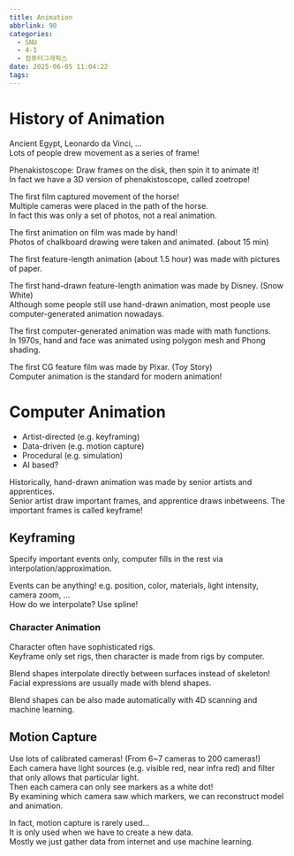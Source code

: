 ```yaml
---
title: Animation
abbrlink: 90
categories:
  - SNU
  - 4-1
  - 컴퓨터그래픽스
date: 2025-06-05 11:04:22
tags:
---
```


# History of Animation

Ancient Egypt, Leonardo da Vinci, ...  
Lots of people drew movement as a series of frame!

Phenakistoscope: Draw frames on the disk, then spin it to animate it!  
In fact we have a 3D version of phenakistoscope, called zoetrope!

The first film captured movement of the horse!  
Multiple cameras were placed in the path of the horse.  
In fact this was only a set of photos, not a real animation.

The first animation on film was made by hand!  
Photos of chalkboard drawing were taken and animated. (about 15 min)

The first feature-length animation (about 1.5 hour) was made with pictures of paper.

The first hand-drawn feature-length animation was made by Disney. (Snow White)  
Although some people still use hand-drawn animation, most people use computer-generated animation nowadays.

The first computer-generated animation was made with math functions.  
In 1970s, hand and face was animated using polygon mesh and Phong shading.

The first CG feature film was made by Pixar. (Toy Story)  
Computer animation is the standard for modern animation!

# Computer Animation

- Artist-directed (e.g. keyframing)
- Data-driven (e.g. motion capture)
- Procedural (e.g. simulation)
- AI based?

Historically, hand-drawn animation was made by senior artists and apprentices.  
Senior artist draw important frames, and apprentice draws inbetweens.
The important frames is called keyframe!

## Keyframing

Specify important events only, computer fills in the rest via interpolation/approximation.

Events can be anything! e.g. position, color, materials, light intensity, camera zoom, ...  
How do we interpolate? Use spline!

### Character Animation

Character often have sophisticated rigs.  
Keyframe only set rigs, then character is made from rigs by computer.

Blend shapes interpolate directly between surfaces instead of skeleton!  
Facial expressions are usually made with blend shapes.

Blend shapes can be also made automatically with 4D scanning and machine learning.

## Motion Capture

Use lots of calibrated cameras! (From 6~7 cameras to 200 cameras!)  
Each camera have light sources (e.g. visible red, near infra red) and filter that only allows that particular light.  
Then each camera can only see markers as a white dot!  
By examining which camera saw which markers, we can reconstruct model and animation.

In fact, motion capture is rarely used...  
It is only used when we have to create a new data.  
Mostly we just gather data from internet and use machine learning.
